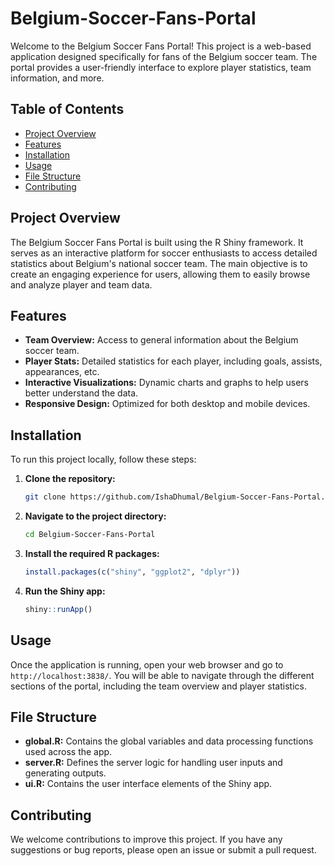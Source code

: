 # Belgium-Soccer-Fans-Portal

Welcome to the Belgium Soccer Fans Portal! This project is a web-based application designed specifically for fans of the Belgium soccer team. The portal provides a user-friendly interface to explore player statistics, team information, and more.

## Table of Contents
- [Project Overview](#project-overview)
- [Features](#features)
- [Installation](#installation)
- [Usage](#usage)
- [File Structure](#file-structure)
- [Contributing](#contributing)

## Project Overview
The Belgium Soccer Fans Portal is built using the R Shiny framework. It serves as an interactive platform for soccer enthusiasts to access detailed statistics about Belgium's national soccer team. The main objective is to create an engaging experience for users, allowing them to easily browse and analyze player and team data.

## Features
- **Team Overview:** Access to general information about the Belgium soccer team.
- **Player Stats:** Detailed statistics for each player, including goals, assists, appearances, etc.
- **Interactive Visualizations:** Dynamic charts and graphs to help users better understand the data.
- **Responsive Design:** Optimized for both desktop and mobile devices.

## Installation
To run this project locally, follow these steps:

1. **Clone the repository:**
    ```bash
    git clone https://github.com/IshaDhumal/Belgium-Soccer-Fans-Portal.git
    ```
2. **Navigate to the project directory:**
    ```bash
    cd Belgium-Soccer-Fans-Portal
    ```
3. **Install the required R packages:**
    ```R
    install.packages(c("shiny", "ggplot2", "dplyr"))
    ```
4. **Run the Shiny app:**
    ```R
    shiny::runApp()
    ```

## Usage
Once the application is running, open your web browser and go to `http://localhost:3838/`. You will be able to navigate through the different sections of the portal, including the team overview and player statistics.

## File Structure
- **global.R:** Contains the global variables and data processing functions used across the app.
- **server.R:** Defines the server logic for handling user inputs and generating outputs.
- **ui.R:** Contains the user interface elements of the Shiny app.

## Contributing
We welcome contributions to improve this project. If you have any suggestions or bug reports, please open an issue or submit a pull request.

